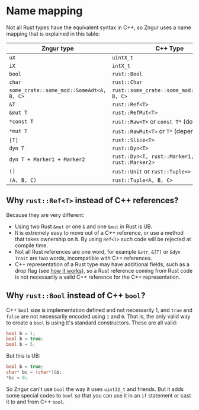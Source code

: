 # Name mapping

Not all Rust types have the equivalent syntax in C++, so Zngur uses a name mapping that is explained in this table:

| Zngur type                               | C++ Type                                       |
| ---------------------------------------- | ---------------------------------------------- |
| `uX`                                     | `uintX_t`                                      |
| `iX`                                     | `intX_t`                                       |
| `bool`                                   | `rust::Bool`                                   |
| `char`                                   | `rust::Char`                                   |
| `some_crate::some_mod::SomeAdt<A, B, C>` | `rust::some_crate::some_mod::SomeAdt<A, B, C>` |
| `&T`                                     | `rust::Ref<T>`                                 |
| `&mut T`                                 | `rust::RefMut<T>`                              |
| `*const T`                               | `rust::Raw<T>` or `const T*` (depends on `T`)  |
| `*mut T`                                 | `rust::RawMut<T>` or `T*` (depends on `T`)     |
| `[T]`                                    | `rust::Slice<T>`                               |
| `dyn T`                                  | `rust::Dyn<T>`                                 |
| `dyn T + Marker1 + Marker2`              | `rust::Dyn<T, rust::Marker1, rust::Marker2>`   |
| `()`                                     | `rust::Unit` or `rust::Tuple<>`                |
| `(A, B, C)`                              | `rust::Tuple<A, B, C>`                         |

## Why `rust::Ref<T>` instead of C++ references?

Because they are very different:

- Using two Rust `&mut` or one `&` and one `&mut` in Rust is UB.
- It is extremely easy to move out of a C++ reference, or use a method that takes ownership on it. By using `Ref<T>` such code
  will be rejected at compile time.
- Not all Rust references are one word, for example `&str`, `&[T]` or `&dyn Trait` are two words, incompatible with C++ references.
- C++ representation of a Rust type may have additional fields, such as a drop flag (see [how it works](../how_it_works.html)), so a Rust reference coming from Rust code
  is not necessarily a valid C++ reference for the C++ representation.

## Why `rust::Bool` instead of C++ `bool`?

C++ `bool` size is implementation defined and not necessarily 1, and `true` and `false` are not necessarily encoded
using `1` and `0`. That is, the only valid way to create a `bool` is using it's standard constructors. These are all
valid:

```C++
bool b = 1;
bool b = true;
bool b = 5;
```

But this is UB:

```C++
bool b = true;
char* bc = (char*)&b;
*bc = 0;
```

So Zngur can't use `bool` the way it uses `uint32_t` and friends. But it adds some special codes to `bool` so
that you can use it in an `if` statement or cast it to and from C++ `bool`.
